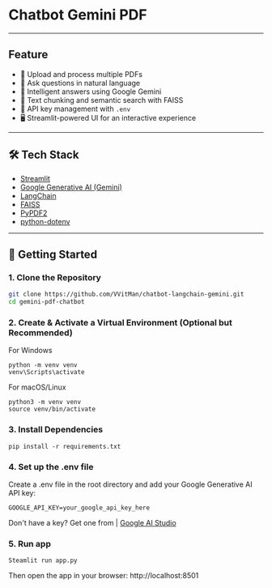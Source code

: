 # Chatbot Gemini PDF

---

## Feature
- 📄 Upload and process multiple PDFs
- 🤖 Ask questions in natural language
- 🧠 Intelligent answers using Google Gemini
- 🧷 Text chunking and semantic search with FAISS
- 🔐 API key management with `.env`
- 🖥️ Streamlit-powered UI for an interactive experience

---

## 🛠 Tech Stack

- [Streamlit](https://streamlit.io/)
- [Google Generative AI (Gemini)](https://ai.google.dev/)
- [LangChain](https://www.langchain.com/)
- [FAISS](https://github.com/facebookresearch/faiss)
- [PyPDF2](https://pypi.org/project/PyPDF2/)
- [python-dotenv](https://pypi.org/project/python-dotenv/)

---

## 🔧 Getting Started

### 1. Clone the Repository

```bash
git clone https://github.com/VVitMan/chatbot-langchain-gemini.git
cd gemini-pdf-chatbot
```

### 2. Create & Activate a Virtual Environment (Optional but Recommended)
For Windows
```
python -m venv venv
venv\Scripts\activate
```
For macOS/Linux
```
python3 -m venv venv
source venv/bin/activate
```

### 3. Install Dependencies
```
pip install -r requirements.txt
```

### 4. Set up the .env file
Create a .env file in the root directory and add your Google Generative AI API key:
```
GOOGLE_API_KEY=your_google_api_key_here
```
Don't have a key? Get one from | [Google AI Studio]("https://aistudio.google.com/app/apikey)

### 5. Run app
```
Steamlit run app.py
```
Then open the app in your browser: http://localhost:8501

